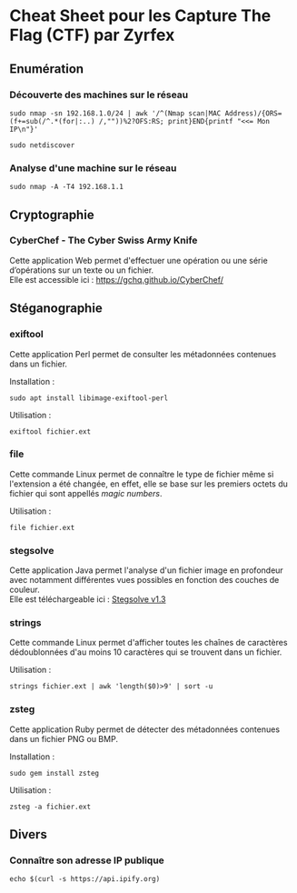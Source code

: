 # Cheat Sheet pour les Capture The Flag (CTF) par Zyrfex

## Enumération

### Découverte des machines sur le réseau
```
sudo nmap -sn 192.168.1.0/24 | awk '/^(Nmap scan|MAC Address)/{ORS=(f+=sub(/^.*(for|:..) /,""))%2?OFS:RS; print}END{printf "<<= Mon IP\n"}'
```
```
sudo netdiscover
```

### Analyse d'une machine sur le réseau
```
sudo nmap -A -T4 192.168.1.1
```

## Cryptographie

### CyberChef - The Cyber Swiss Army Knife
Cette application Web permet d'effectuer une opération ou une série d’opérations sur un texte ou un fichier.  
Elle est accessible ici : https://gchq.github.io/CyberChef/

## Stéganographie

### exiftool
Cette application Perl permet de consulter les métadonnées contenues dans un fichier.  
  
Installation :
```
sudo apt install libimage-exiftool-perl
```
Utilisation :
```
exiftool fichier.ext
```

### file
Cette commande Linux permet de connaître le type de fichier même si l'extension a été changée, en effet, elle se base sur les premiers octets du fichier qui sont appellés _magic numbers_.  
  
Utilisation :
```
file fichier.ext
```

### stegsolve
Cette application Java permet l'analyse d'un fichier image en profondeur avec notamment différentes vues possibles en fonction des couches de couleur.  
Elle est téléchargeable ici : [Stegsolve v1.3](https://github.com/Zyrfex/CheatSheet/raw/main/Outils/Stegsolve%20v1.3.jar)

### strings
Cette commande Linux permet d'afficher toutes les chaînes de caractères dédoublonnées d'au moins 10 caractères qui se trouvent dans un fichier.  
  
Utilisation :
```
strings fichier.ext | awk 'length($0)>9' | sort -u
```

### zsteg
Cette application Ruby permet de détecter des métadonnées contenues dans un fichier PNG ou BMP.  
  
Installation :
```
sudo gem install zsteg
```
Utilisation :
```
zsteg -a fichier.ext
```

## Divers

### Connaître son adresse IP publique
```
echo $(curl -s https://api.ipify.org)
```
